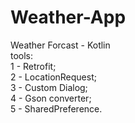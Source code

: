 # Weather-App
Weather Forcast - Kotlin<br>
tools:<br>
1 - Retrofit;<br>
2 - LocationRequest;<br>
3 - Custom Dialog;<br>
4 - Gson converter;<br>
5 - SharedPreference.
